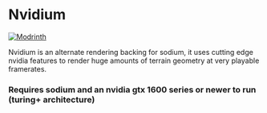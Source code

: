 # Nvidium

[![Modrinth](https://img.shields.io/modrinth/dt/nvidium?logo=modrinth)](https://modrinth.com/mod/nvidium)

Nvidium is an alternate rendering backing for sodium, it uses cutting edge nvidia features to render huge amounts of
terrain geometry at very playable framerates.

### Requires sodium and an nvidia gtx 1600 series or newer to run (turing+ architecture)